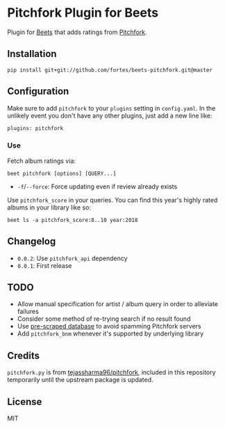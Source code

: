 # Pitchfork Plugin for Beets

Plugin for [Beets](http://beets.io/) that adds ratings from [Pitchfork](https://pitchfork.com/).

## Installation

```
pip install git+git://github.com/fortes/beets-pitchfork.git@master
```

## Configuration

Make sure to add `pitchfork` to your `plugins` setting in `config.yaml`. In the unlikely event you don't have any other plugins, just add a new line like:

```
plugins: pitchfork
```

### Use

Fetch album ratings via:

```
beet pitchfork [options] [QUERY...]
```

* `-f`/`--force`: Force updating even if review already exists

Use `pitchfork_score` in your queries. You can find this year's highly rated albums in your library like so:

```
beet ls -a pitchfork_score:8..10 year:2018
```

## Changelog

* `0.0.2`: Use `pitchfork_api` dependency
* `0.0.1`: First release

## TODO

* Allow manual specification for artist / album query in order to alleviate failures
* Consider some method of re-trying search if no result found
* Use [pre-scraped database](https://github.com/nolanbconaway/pitchfork-data) to avoid spamming Pitchfork servers
* Add `pitchfork_bnm` whenever it's supported by underlying library

## Credits

`pitchfork.py` is from [tejassharma96/pitchfork](https://github.com/tejassharma96/pitchfork), included in this repository temporarily until the upstream package is updated.

## License

MIT
